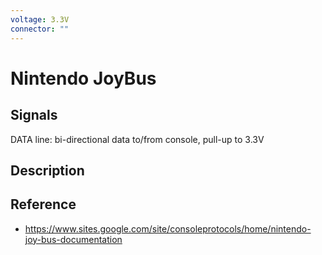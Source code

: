 ```yaml
---
voltage: 3.3V
connector: ""
---
```


# Nintendo JoyBus

## Signals

DATA line: bi-directional data to/from console, pull-up to 3.3V

## Description

## Reference
- https://www.sites.google.com/site/consoleprotocols/home/nintendo-joy-bus-documentation
